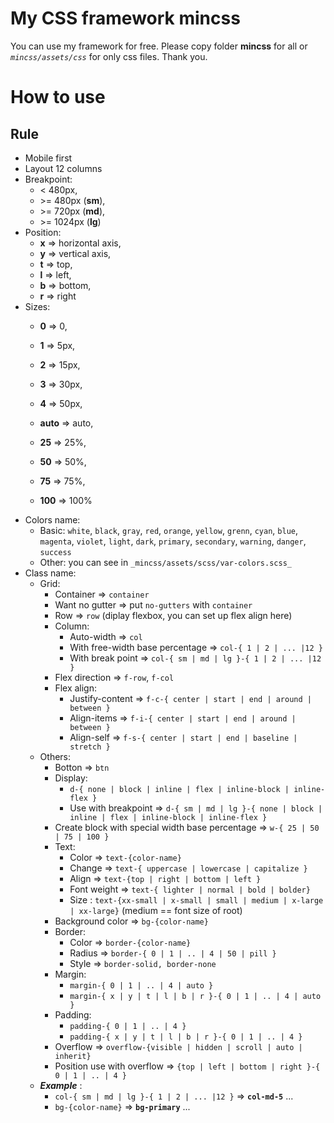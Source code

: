# My CSS framework mincss
You can use my framework for free. Please copy folder **mincss** for all or _`mincss/assets/css`_ for only css files. Thank you.

# How to use
## Rule
- Mobile first
- Layout 12 columns
- Breakpoint:
  - < 480px,
  - \>= 480px (**sm**),
  - \>= 720px (**md**),
  - \>= 1024px (**lg**)
- Position:
  - **x** => horizontal axis,
  - **y** => vertical axis,
  - **t** => top,
  - **l** => left,
  - **b** => bottom,
  - **r** => right
- Sizes:
  - **0** => 0,
  - **1** => 5px,
  - **2** => 15px,
  - **3** => 30px,
  - **4** => 50px,
  - **auto** => auto,

  - **25** => 25%,
  - **50** => 50%,
  - **75** => 75%,
  - **100** => 100%
- Colors name:
  - Basic: `white`, `black`, `gray`, `red`, `orange`, `yellow`, `grenn`, `cyan`, `blue`, `magenta`, `violet`, `light`, `dark`, `primary`, `secondary`, `warning`, `danger`, `success`
  - Other: you can see in `_mincss/assets/scss/var-colors.scss_`
- Class name:
  - Grid:
    - Container => `container`
    - Want no gutter => put `no-gutters` with `container`
    - Row => `row` (diplay flexbox, you can set up flex align here)
    - Column:
      - Auto-width => `col`
      - With free-width base percentage => `col-{ 1 | 2 | ... |12 }`
      - With break point => `col-{ sm | md | lg }-{ 1 | 2 | ... |12 }`
    - Flex direction => `f-row`, `f-col`
    - Flex align:
      - Justify-content => `f-c-{ center | start | end | around | between }`
      - Align-items => `f-i-{ center | start | end | around | between }`
      - Align-self => `f-s-{ center | start | end | baseline | stretch }`
  - Others:
    - Botton => `btn`
    - Display:
      - `d-{ none | block | inline | flex | inline-block | inline-flex }`
      - Use with breakpoint => `d-{ sm | md | lg }-{ none | block | inline | flex | inline-block | inline-flex }`
    - Create block with special width base percentage => `w-{ 25 | 50 | 75 | 100 }`
    - Text:
      - Color => `text-{color-name}`
      - Change => `text-{ uppercase | lowercase | capitalize }`
      - Align => `text-{top | right | bottom | left }`
      - Font weight => `text-{ lighter | normal | bold | bolder}`
      - Size : `text-{xx-small | x-small | small | medium | x-large | xx-large}` (medium == font size of root)
    - Background color => `bg-{color-name}`
    - Border:
      - Color => `border-{color-name}`
      - Radius => `border-{ 0 | 1 | .. | 4 | 50 | pill }`
      - Style => `border-solid, border-none`
    - Margin:
      - `margin-{ 0 | 1 | .. | 4 | auto }`
      - `margin-{ x | y | t | l | b | r }-{ 0 | 1 | .. | 4 | auto }`
    - Padding:
      - `padding-{ 0 | 1 | .. | 4 }`
      - `padding-{ x | y | t | l | b | r }-{ 0 | 1 | .. | 4 }`
    - Overflow => `overflow-{visible | hidden | scroll | auto | inherit}`
    - Position use with overflow => `{top | left | bottom | right }-{ 0 | 1 | .. | 4 }`
  - _**Example**_ :
    - `col-{ sm | md | lg }-{ 1 | 2 | ... |12 }` => **`col-md-5`** ...
    - `bg-{color-name}` => **`bg-primary`** ...

